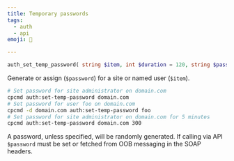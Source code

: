 ```yaml
---
title: Temporary passwords
tags:
  - auth
  - api
emoji: 🔑

---
```


```php
auth_set_temp_password( string $item, int $duration = 120, string $password = NULL );
```

Generate or assign (`$password`) for a site or named user (`$item`).

```bash
# Set password for site administrator on domain.com
cpcmd auth:set-temp-password domain.com
# Set password for user foo on domain.com
cpcmd -d domain.com auth:set-temp-password foo
# Set password for site administrator on domain.com for 5 minutes
cpcmd auth:set-temp-password domain.com 300
```

A password, unless specified, will be randomly generated. If calling via API `$password` must be set or fetched from OOB messaging in the SOAP headers.